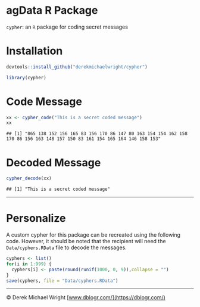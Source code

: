 agData R Package
================

`cypher`: an `R` package for coding secret messages

# Installation

``` r
devtools::install_github("derekmichaelwright/cypher")
```

``` r
library(cypher)
```

# Code Message

``` r
xx <- cypher_code("This is a secret coded message")
xx
```

    ## [1] "865 138 152 156 165 83 156 170 86 147 80 163 154 154 162 158 170 86 156 163 148 157 150 83 161 154 165 164 146 158 153"

# Decoded Message

``` r
cypher_decode(xx)
```

    ## [1] "This is a secret coded message"

-----

# Personalize

A custom cypher for this package can be recreated using the following
code. However, it should be noted that the recipient will need the
`Data/cyphers.RData` file to decode the messages.

``` r
cyphers <- list()
for(i in 1:999) {
  cyphers[i] <- paste(round(runif(1000, 0, 9)),collapse = "")
}
save(cyphers, file = "Data/cyphers.RData")
```

-----

© Derek Michael Wright [www.dblogr.com/](https://dblogr.com/)
